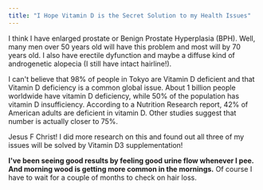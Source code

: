 ```yaml
---
title: "I Hope Vitamin D is the Secret Solution to my Health Issues"
---
```


I think I have enlarged prostate or Benign Prostate Hyperplasia (BPH). Well, many men over 50 years old will have this problem and most will by 70 years old.
I also have erectile dyfunction and maybe a diffuse kind of androgenetic alopecia (I still have intact hairline!).

I can't believe that 98% of people in Tokyo are Vitamin D deficient and that Vitamin D deficiency is a common global issue. About 1 billion people worldwide 
have vitamin D deficiency, while 50% of the population has vitamin D insufficiency. According to a Nutrition Research report, 42% of American adults are 
deficient in vitamin D. Other studies suggest that number is actually closer to 75%. 

Jesus F Christ! I did more research on this and found out all three of my issues will be solved by Vitamin D3 supplementation!

**I've been seeing good results by feeling good urine flow whenever I pee. And morning wood is getting more common in the mornings.** Of course I have to wait for
a couple of months to check on hair loss.  